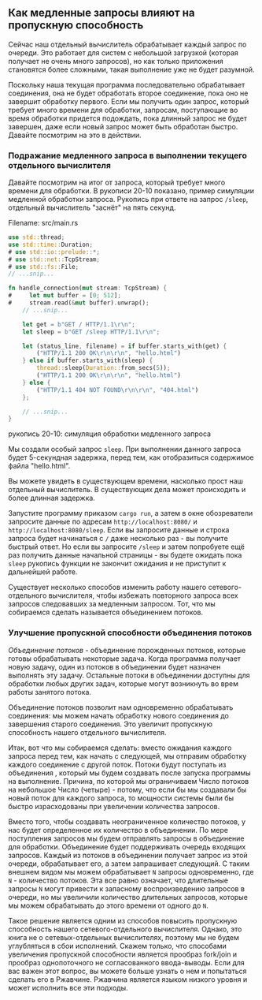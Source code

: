 ## Как медленные запросы влияют на пропускную способность

Сейчас наш отдельный вычислитель обрабатывает каждый запрос по очереди. Это работает для систем
с небольшой загрузкой (которая получает не очень много запросов), но как только
приложения становятся более сложными, такая выполнение уже не будет разумной.

Поскольку наша текущая программа последовательно обрабатывает соединения, она не будет
обработать второе соединение, пока оно не завершит обработку первого. Если мы
получить один запрос, который требует много времени для обработки, запросам,
поступающие во время обработки придется подождать, пока длинный запрос не будет
завершен, даже если новый запрос может быть обработан быстро. Давайте посмотрим
на это в действии.

### Подражание медленного запроса в выполнении текущего отдельного вычислителя

Давайте посмотрим на итог от запроса, который требует много времени для обработки.
В рукописи 20-10 показано, пример симуляции медленной обработки запроса. Рукопись при ответе
на запрос `/sleep`, отдельный вычислитель "заснёт" на пять секунд.

<span class="filename">Filename: src/main.rs</span>

```rust
use std::thread;
use std::time::Duration;
# use std::io::prelude::*;
# use std::net::TcpStream;
# use std::fs::File;
// ...snip...

fn handle_connection(mut stream: TcpStream) {
#     let mut buffer = [0; 512];
#     stream.read(&mut buffer).unwrap();
    // ...snip...

    let get = b"GET / HTTP/1.1\r\n";
    let sleep = b"GET /sleep HTTP/1.1\r\n";

    let (status_line, filename) = if buffer.starts_with(get) {
        ("HTTP/1.1 200 OK\r\n\r\n", "hello.html")
    } else if buffer.starts_with(sleep) {
        thread::sleep(Duration::from_secs(5));
        ("HTTP/1.1 200 OK\r\n\r\n", "hello.html")
    } else {
        ("HTTP/1.1 404 NOT FOUND\r\n\r\n", "404.html")
    };

    // ...snip...
}
```

<span class="caption">рукопись 20-10: симуляция обработки медленного запроса</span>

Мы создали особый запрос `sleep`. При выполнении данного запроса будет 5-секундная
задержка, перед тем, как отобразиться содержимое файла "hello.html".

Вы можете увидеть в существующем времени, насколько прост наш отдельный вычислитель. В существующих дела
может происходить и более длинная задержка.

Запустите программу приказом `cargo run`, а затем в окне обозреватели запросите данные
по адресам `http://localhost:8080/` и `http://localhost:8080/sleep`. Если вы запросите
данные и строка запроса будет начинаться с `/` даже несколько раз - вы получите
быстрый ответ. Но если вы запросите `/sleep` и затем попробуете ещё раз получить
данные начальной страницы - вы будете ожидать пока `sleep` рукопись функции не закончит
ожидания и не приступит к дальнейшей работе.

Существует несколько способов изменить работу нашего сетевого-отдельного вычислителя, чтобы избежать
повторного запроса всех запросов следовавших за медленным запросом. Тот, что мы собираемся сделать называется объединением потоков.

### Улучшение пропускной способности объединения потоков

*Объединение потоков* - объединение порожденных потоков, которые готовы обрабатывать некоторые
задача. Когда программа получает новую задачу, один из потоков в объединении будет
назначен выполнять эту задачу. Остальные потоки в объединении доступны для обработки
любых других задач, которые могут возникнуть во врем работы занятого потока.

Объединение потоков позволит нам одновременно обрабатывать соединения: мы можем начать
обработку нового соединения до завершения старого соединения. Это увеличит
пропускную способность нашего отдельного вычислителя.

Итак, вот что мы собираемся сделать: вместо ожидания каждого запроса перед тем, как начать с следующей, мы отправим обработку каждого соединение с другой поток. Потоки будут поступать из объединения , который мы будем создавать после запуска программы на выполнение. Причина, по которой мы ограничиваем Число потоков на небольшое Число (четыре) - потому, что если бы мы создавали бы
новый поток для каждого запроса, то мощности системы были бы быстро израсходованы при увеличении количества запросов.

Вместо того, чтобы создавать неограниченное количество потоков, у нас будет определенное
их количество в объединении. По мере поступления запросов мы будем отправлять запросы в
объединение для обработки. Объединение будет поддерживать очередь входящих запросов. Каждый из
потоков в объединении получает запрос из этой очереди, обрабатывает его, а затем запрашивает
следующий. С таким внешнем видом мы можем обрабатывает `N` запросы одновременно, где
`N` - количество потоков. Эта все равно означает, что длительные запросы `N` могут
привести к запасному воспроизведению запросов в очереди, но мы увеличили количество
длительных запросов, которые мы можем обрабатывать до этого времени от одного до `N`.

Такое решение является одним из способов повысить пропускную способность нашего
сетевого-отдельного вычислителя. Однако, это книга не о сетевых-отдельных вычислителях, поэтому мы не будем углубляться
в сбои исполнений. Скажем только, что способами увеличения пропускной способности
является прообраз fork/join и прообраз однопоточного не согласованного ввода-выводы. Если для вас важен этот вопрос, вы можете больше узнать о нем и попытаться сделать его
в Ржавчине. Ржавчина является языком низкого уровня и может исполнить все эти подходы.
